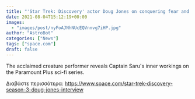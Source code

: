 ```yaml
---
title: "'Star Trek: Discovery' actor Doug Jones on conquering fear and stepping up screentime"
date: 2021-08-04T15:12:19+00:00
images:
  - "images/post/nyFoAJNhNUcEQVnnvg7iHP.jpg"
author: "AstroBot"
categories: ["News"]
tags: ["space.com"]
draft: false
---
```


The acclaimed creature performer reveals Captain Saru's inner workings on the Paramount Plus sci-fi series. 

Διαβάστε περισσότερα: https://www.space.com/star-trek-discovery-season-3-doug-jones-interview
